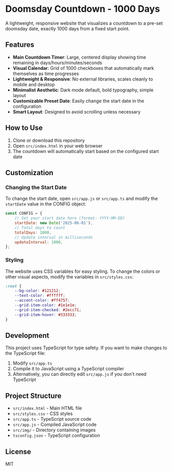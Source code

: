# Doomsday Countdown - 1000 Days

A lightweight, responsive website that visualizes a countdown to a pre-set doomsday date, exactly 1000 days from a fixed start point.

## Features

- **Main Countdown Timer**: Large, centered display showing time remaining in days/hours/minutes/seconds
- **Visual Calendar**: Grid of 1000 checkboxes that automatically mark themselves as time progresses
- **Lightweight & Responsive**: No external libraries, scales cleanly to mobile and desktop
- **Minimalist Aesthetic**: Dark mode default, bold typography, simple layout
- **Customizable Preset Date**: Easily change the start date in the configuration
- **Smart Layout**: Designed to avoid scrolling unless necessary

## How to Use

1. Clone or download this repository
2. Open `src/index.html` in your web browser
3. The countdown will automatically start based on the configured start date


## Customization

### Changing the Start Date

To change the start date, open `src/app.js` or `src/app.ts` and modify the `startDate` value in the CONFIG object:

```javascript
const CONFIG = {
    // Set your start date here (format: YYYY-MM-DD)
    startDate: new Date('2025-06-01'),
    // Total days to count
    totalDays: 1000,
    // Update interval in milliseconds
    updateInterval: 1000,
};
```

### Styling

The website uses CSS variables for easy styling. To change the colors or other visual aspects, modify the variables in `src/styles.css`:

```css
:root {
    --bg-color: #121212;
    --text-color: #ffffff;
    --accent-color: #ff4757;
    --grid-item-color: #1e1e1e;
    --grid-item-checked: #2ecc71;
    --grid-item-hover: #333333;
}
```

## Development

This project uses TypeScript for type safety. If you want to make changes to the TypeScript file:

1. Modify `src/app.ts`
2. Compile it to JavaScript using a TypeScript compiler
3. Alternatively, you can directly edit `src/app.js` if you don't need TypeScript

## Project Structure

- `src/index.html` - Main HTML file
- `src/styles.css` - CSS styles
- `src/app.ts` - TypeScript source code
- `src/app.js` - Compiled JavaScript code
- `src/img/` - Directory containing images
- `tsconfig.json` - TypeScript configuration

## License

MIT

